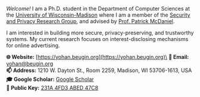 _Welcome!_ I am a Ph.D. student in the Department of Computer Sciences at the
[University of Wisconsin-Madison](https://www.cs.wisc.edu/) where I am a member
of the [Security and Privacy Research Group](https://madsp.cs.wisc.edu/), and
advised by [Prof. Patrick McDaniel](http://patrickmcdaniel.org).

I am interested in building more secure, privacy-preserving, and trustworthy
systems. My current research focuses on interest-disclosing mechanisms for
online advertising.

**🌐 Website:** [https://yohan.beugin.org](https://yohan.beugin.org)\
**📧 Email:** [yohan@beugin.org](mailto:yohan@beugin.org)\
**📫 Address:** 1210 W. Dayton St., Room 2259, Madison, WI 53706-1613, USA\
**🎓 Google Scholar:** [Google
Scholar](https://scholar.google.co.uk/citations?user=VkUDttAAAAAJ)\
**🔑 Public Key:** [231A 4FD3 ABED
47C8](https://keys.openpgp.org/vks/v1/by-fingerprint/6623E4C8CC4AF78966DF168C231A4FD3ABED47C8)
